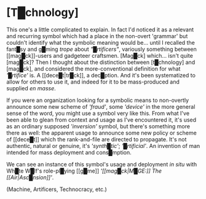 # **[T█chnology]**


This one's a little complicated to explain.  In fact I'd noticed it as a relevant and recurring symbol which had a place in the non-overt 'grammar' but couldn't identify what the symbolic meaning would be... until I recalled the fant█sy and g█ming *trope* about *"█rtificers"*, variously something between [[mag█ck]]-users and gadgeteer craftsmen.  [Mag█ck] which... isn't quite [mag█ck]?  Then I thought about the distinction between [t█chnology] and [mag█ck], and considered the more-conventional definition for what *'█rtifice'* is.  A [[dece█t|tr█ck]], a dec█ption.  And it's been systematized to allow for others to use it, and indeed for it to be mass-produced and supplied *en masse*.

If you were an organization looking for a symbolic means to non-overtly announce some new scheme of *'fraud'*, some *'device'* in the more general sense of the word, you might use a symbol very like this.  From what I've been able to glean from context and usage as I've encountered it, it's used as an ordinary supposed *'inversion'* symbol, but there's something more there as well: the apparent usage to announce some new policy or scheme of [[dece█t]] which the rank-and-file are directed to propagate.  It's not authentic, natural or genuine, it's *'synth█tic'*; *'█rtificial'*.  An invention of man intended for mass deployment and cons█mption.

We can see an instance of this symbol's usage and deployment *in situ* with Wh█te W█lf's role-pl█ying [[g█me]] *'[[mag█ck|M█GE:]] The [[Air|Asc█nsion]]'*.  


(Machine, Artificers, Technocracy, etc.)